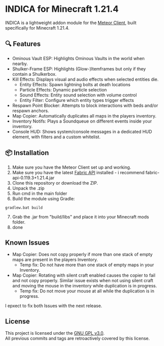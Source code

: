 # INDICA for Minecraft 1.21.4

INDICA is a lightweight addon module for the [Meteor Client](https://meteorclient.com/), built specifically for Minecraft 1.21.4.

## 🔍 Features

- Ominous Vault ESP: Highlights Ominous Vaults in the world when nearby.
- Shulker-Frame ESP: Highlights (Glow-)Itemframes but only if they contain a Shulkerbox.
- Kill Effects: Displays visual and audio effects when selected entities die.
  - Entity Effects: Spawn lightning bolts at death locations
  - Particle Effects: Dynamic particle selection
  - Sound Effects: Entity sound selection with volume control
  - Entity Filter: Configure which entity types trigger effects
- Respawn Point Blocker: Attempts to block interactions with beds and/or respawn anchors.
- Map Copier: Automatically duplicates all maps in the players inventory.
- Inventory Notifs: Plays a Soundqueue on different events inside your inventory.
- Console HUD: Shows system/console messages in a dedicated HUD element, with filters and a custom whitelist.

## 📦 Installation

  1. Make sure you have the Meteor Client set up and working.
  2. Make sure you have the latest [Fabric API](https://www.curseforge.com/minecraft/mc-mods/fabric-api/files) installed - i recommend fabric-api-0.119.3+1.21.4.jar
  3. Clone this repository or download the ZIP.
  4. Unpack the .zip
  5. Run cmd in the main folder
  6. Build the module using Gradle:

    gradlew.bat build

  7. Grab the .jar from "build/libs" and place it into your Minecraft mods folder.
  8. done

## Known Issues

- Map Copier: Does not copy properly if more than one stack of empty maps are present in the players Inventory.
  - Temp fix: Do not have more than one stack of empty maps in your Inventory.
- Map Copier: Rotating with silent craft enabled causes the copier to fail and not copy properly. Similar issue exists when not using silent craft and moving the mouse in the inventory while duplication is in progress.
  - Temp fix: Do not move your mouse at all while the duplication is in progress.

I epxect to fix both Issues with the next release.

## License

This project is licensed under the [GNU GPL v3.0](LICENSE).  
All previous commits and tags are retroactively covered by this license.
